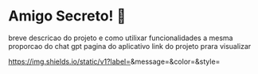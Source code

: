 
# Amigo Secreto! 🎁

breve descricao do projeto e como utilixar
 funcionalidades
 a mesma proporcao do chat gpt
 pagina do aplicativo
 link do projeto prara visualizar


 https://img.shields.io/static/v1?label=<LABEL>&message=<MESSAGE>&color=<COLOR>&style=<STYLE>&logo=<LOGO>
 * tecnologias
 html
#E34F26
,css
#663399
,js
#F7DF1E
<h1 align="center">
    <a href="https://pt-br.reactjs.org/">🔗 React</a>
</h1>
<p align="center">🚀 lib para construir interfaces do usuário com componentes reutilizáveis</p>
